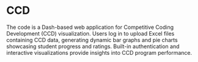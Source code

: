 # CCD
The code is a Dash-based web application for Competitive Coding Development (CCD) visualization. Users log in to upload Excel files containing CCD data, generating dynamic bar graphs and pie charts showcasing student progress and ratings. Built-in authentication and interactive visualizations provide insights into CCD program performance.
